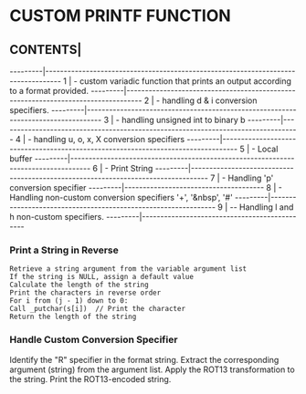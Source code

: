 
# CUSTOM PRINTF FUNCTION

## CONTENTS|
  ---------|----------------------------------------------------------------------------------
  1        |  - custom variadic function that prints an output according to a format provided.
  ---------|----------------------------------------------------------------------------------
  2        |  - handling d & i conversion specifiers.
  ---------|----------------------------------------------------------------------------------
  3        |  - handling unsigned int to binary b
  ---------|----------------------------------------------------------------------------------
  4        |  - handling u, o, x, X conversion specifiers
  ---------|----------------------------------------------------------------------------------
  5        |  - Local buffer
  ---------|-----------------------------------------------------------------------------------
  6        |  - Print String
  ---------|----------------------------------------------------------------------------------
  7        |  - Handling 'p' conversion specifier
  ---------|--------------------------------------
  8        |  - Handling non-custom conversion specifiers '+', '&nbsp', '#'
  ---------|---------------------------------------------------------------
  9        |  -- Handling l and h non-custom specifiers.
  ---------|----------------------------------------------

### Print a String in Reverse
    Retrieve a string argument from the variable argument list 
    If the string is NULL, assign a default value
    Calculate the length of the string
    Print the characters in reverse order
    For i from (j - 1) down to 0:
    Call _putchar(s[i])  // Print the character
    Return the length of the string
    
### Handle Custom Conversion Specifier 
Identify the "R" specifier in the format string.
Extract the corresponding argument (string) from the argument list.
Apply the ROT13 transformation to the string.
Print the ROT13-encoded string.
